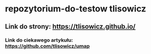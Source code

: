 # repozytorium-do-testow tlisowicz
## Link do strony: https://tlisowicz.github.io/
### Link do ciekawego artykułu: https://github.com/tlisowicz/umap
